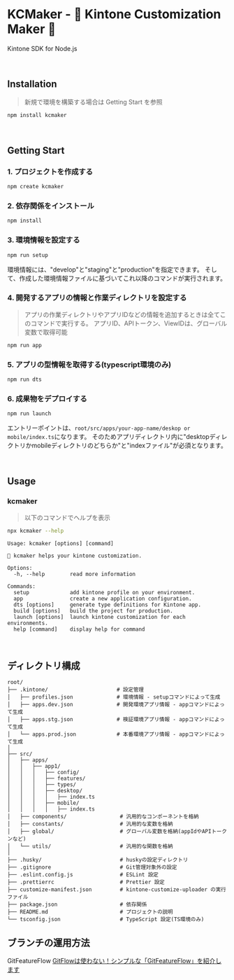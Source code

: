 # KCMaker - 🍳 Kintone Customization Maker 🍳

Kintone SDK for Node.js

<br>

## Installation

> 新規で環境を構築する場合は Getting Start を参照

```bash
npm install kcmaker
```

<br>

## Getting Start

### 1. プロジェクトを作成する

```bash
npm create kcmaker
```

### 2. 依存関係をインストール

```bash
npm install
```

### 3. 環境情報を設定する

```bash
npm run setup
```

環境情報には、"develop"と"staging"と"production"を指定できます。
そして、作成した環境情報ファイルに基づいてこれ以降のコマンドが実行されます。

### 4. 開発するアプリの情報と作業ディレクトリを設定する

> アプリの作業ディレクトリやアプリIDなどの情報を追加するときは全てこのコマンドで実行する。
> アプリID、APIトークン、ViewIDは、グローバル変数で取得可能

```bash
npm run app
```

### 5. アプリの型情報を取得する(typescript環境のみ)

```bash
npm run dts
```

### 6. 成果物をデプロイする

```bash
npm run launch
```

エントリーポイントは、`root/src/apps/your-app-name/deskop or mobile/index.ts`になります。
そのためアプリディレクトリ内に"desktopディレクトリかmobileディレクトリのどちらか"と"indexファイル"が必須となります。

<br>

## Usage

### kcmaker

> 以下のコマンドでヘルプを表示

```bash
npx kcmaker --help
```

```
Usage: kcmaker [options] [command]

🍳 kcmaker helps your kintone customization.

Options:
  -h, --help        read more information

Commands:
  setup             add kintone profile on your environment.
  app               create a new application configuration.
  dts [options]     generate type definitions for Kintone app.
  build [options]   build the project for production.
  launch [options]  launch kintone customization for each environments.
  help [command]    display help for command
```

<br>

## ディレクトリ構成

```
root/
├── .kintone/                      # 設定管理
│   ├── profiles.json              # 環境情報 - setupコマンドによって生成
│   ├── apps.dev.json              # 開発環境アプリ情報 - appコマンドによって生成
│   ├── apps.stg.json              # 検証環境アプリ情報 - appコマンドによって生成
│   └── apps.prod.json             # 本番環境アプリ情報 - appコマンドによって生成
│
├── src/
│   ├── apps/
│   │   ├── app1/
│   │   │   ├── config/
│   │   │   ├── features/
│   │   │   ├── types/
│   │   │   ├── desktop/
│   │   │   │   ├── index.ts
│   │   │   ├── mobile/
│   │   │   │   ├── index.ts
│   ├── components/                 # 汎用的なコンポーネントを格納
│   ├── constants/                  # 汎用的な変数を格納
│   ├── global/                     # グローバル変数を格納(appIdやAPIトークンなど)
│   └── utils/                      # 汎用的な関数を格納
│
├── .husky/                         # huskyの設定ディレクトリ
├── .gitignore                      # Git管理対象外の設定
├── .eslint.config.js               # ESLint 設定
├── .prettierrc                     # Prettier 設定
├── customize-manifest.json         # kintone-customize-uploader の実行ファイル
├── package.json                    # 依存関係
├── README.md                       # プロジェクトの説明
└── tsconfig.json                   # TypeScript 設定(TS環境のみ)
```

## ブランチの運用方法

GitFeatureFlow
[GitFlowは使わない！シンプルな「GitFeatureFlow」を紹介します](https://developers.gnavi.co.jp/entry/GitFeatureFlow/koyama)
